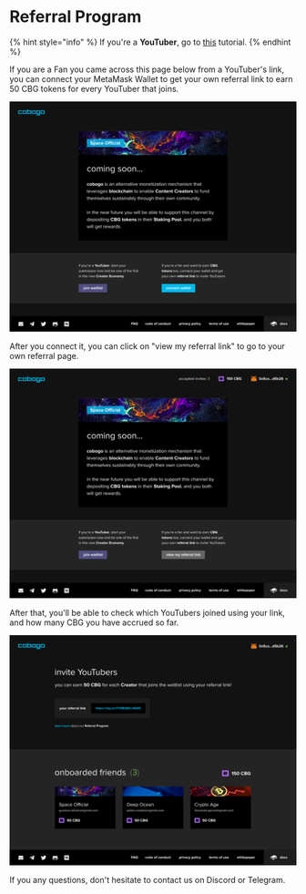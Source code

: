 # Referral Program

{% hint style="info" %}
If you're a **YouTuber**, go to [this](../youtubers/referral-program.md) tutorial.
{% endhint %}

If you are a Fan you came across this page below from a YouTuber's link, you can connect your MetaMask Wallet to get your own referral link to earn 50 CBG tokens for every YouTuber that joins.

![](<../.gitbook/assets/10-Whitelist - Blankslate - 01.png>)

After you connect it, you can click on "view my referral link" to go to your own referral page.

![](<../.gitbook/assets/11-Whitelist - Blankslate - 02.png>)

After that, you'll be able to check which YouTubers joined using your link, and how many CBG you have accrued so far.

![](<../.gitbook/assets/12-Whitelist - Referral dashboard (1).png>)

If you any questions, don't hesitate to contact us on Discord or Telegram.
